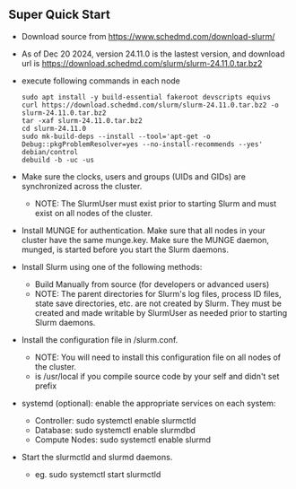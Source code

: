 


## Super Quick Start ##

* Download source from https://www.schedmd.com/download-slurm/

* As of Dec 20 2024, version 24.11.0 is the lastest version, and download url is https://download.schedmd.com/slurm/slurm-24.11.0.tar.bz2  

* execute following commands in each node
  ```
  sudo apt install -y build-essential fakeroot devscripts equivs
  curl https://download.schedmd.com/slurm/slurm-24.11.0.tar.bz2 -o slurm-24.11.0.tar.bz2
  tar -xaf slurm-24.11.0.tar.bz2
  cd slurm-24.11.0
  sudo mk-build-deps --install --tool='apt-get -o Debug::pkgProblemResolver=yes --no-install-recommends --yes' debian/control
  debuild -b -uc -us
  ```





* Make sure the clocks, users and groups (UIDs and GIDs) are synchronized across the cluster.
    - NOTE: The SlurmUser must exist prior to starting Slurm and must exist on all nodes of the cluster.

* Install MUNGE for authentication. Make sure that all nodes in your cluster have the same munge.key. Make sure the MUNGE daemon, munged, is started before you start the Slurm daemons.
  
* Install Slurm using one of the following methods:
  * Build Manually from source (for developers or advanced users)
  * NOTE: The parent directories for Slurm's log files, process ID files, state save directories, etc. are not created by Slurm. They must be created and made writable by SlurmUser as needed prior to starting Slurm daemons.

* Install the configuration file in <sysconfdir>/slurm.conf.
  * NOTE: You will need to install this configuration file on all nodes of the cluster.
  * <sysconfdir> is /usr/local if you compile source code by your self and didn't set prefix  
* systemd (optional): enable the appropriate services on each system:
  * Controller: sudo systemctl enable slurmctld
  * Database: sudo systemctl enable slurmdbd
  * Compute Nodes: sudo systemctl enable slurmd
* Start the slurmctld and slurmd daemons.
  * eg. sudo systemctl start slurmctld
